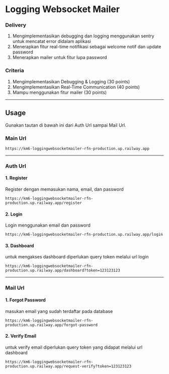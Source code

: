 # Logging Websocket Mailer

### Delivery

1. Mengimplementasikan debugging dan logging menggunakan sentry untuk mencatat error didalam aplikasi
2. Menerapkan fitur real-time notifikasi sebagai welcome notif dan update password
3. Menerapkan mailer untuk fitur lupa password

### Criteria

1. Mengimplementasikan Debugging & Logging (30 points)
2. Mengimplementasikan Real-Time Communication (40 points)
3. Mampu menggunakan fitur mailer (30 points)

<hr>

## Usage

Gunakan tautan di bawah ini dari Auth Url sampai Mail Url.

### Main Url

```
https://km6-loggingwebsocketmailer-rfn-production.up.railway.app
```

<hr>

### Auth Url

#### 1. Register 
Register dengan memasukan nama, email, dan password

```
https://km6-loggingwebsocketmailer-rfn-production.up.railway.app/register
```

#### 2. Login 
Login menggunakan email dan password

```
https://km6-loggingwebsocketmailer-rfn-production.up.railway.app/login
```

#### 3. Dashboard
untuk mengakses dashboard diperlukan query token melalui url login

```
https://km6-loggingwebsocketmailer-rfn-production.up.railway.app/dashboard?token=123123123
```

<hr>

### Mail Url

#### 1. Forgot Password
masukan email yang sudah terdaftar pada database

```
https://km6-loggingwebsocketmailer-rfn-production.up.railway.app/forgot-password
```

#### 2. Verify Email
untuk verify email diperlukan query token yang didapat melalui url dashboard

```
https://km6-loggingwebsocketmailer-rfn-production.up.railway.app/request-verify?token=123123123
```

